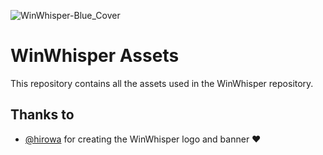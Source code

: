 ![WinWhisper-Blue_Cover](https://github.com/GewoonJaap/WinWhisper/assets/33700526/dcd0d5e4-1d09-4697-95ec-15d12a712dd3)

# WinWhisper Assets

This repository contains all the assets used in the WinWhisper repository.

## Thanks to
- [@hirowa](https://github.com/hirowa) for creating the WinWhisper logo and banner ❤️